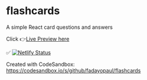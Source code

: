 # flashcards
A simple React card questions and answers


Click 👉[Live Preview here](https://flashcard-io.netlify.app/)

✅ [![Netlify Status](https://api.netlify.com/api/v1/badges/33992a7b-0e6a-4a55-805f-aa53443e871a/deploy-status)](https://app.netlify.com/sites/flashcard-io/deploys)


Created with CodeSandbox: 
https://codesandbox.io/s/github/fadayopaul/flashcards

